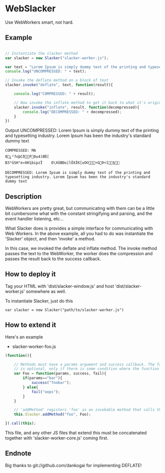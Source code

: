 WebSlacker
==========

Use WebWorkers smart, not hard.


Example
---------

```javascript

// Instantiate the slacker method
var slacker = new Slacker("slacker-worker.js");

var text = "Lorem Ipsum is simply dummy text of the printing and typesetting industry. Lorem Ipsum has been the industry's standard dummy text";
console.log("UNCOMPRESSED: " + text);

// Invoke the deflate method on a block of text
slacker.invoke("deflate", text, function(result){

    console.log("COMPRESSED: " + result);

    // Now invoke the inflate method to get it back to what it's original state
    slacker.invoke("inflate", result, function(decompressed){
        console.log("DECOMPRESSED: " + decompressed);
    }
})
```

Output
    UNCOMPRESSED: Lorem Ipsum is simply dummy text of the printing and typesetting industry. Lorem Ipsum has been the industry's standard dummy text

    COMPRESSED: MA
    0¿²7oþCðF0±4)Øß[
    B3³ûSH°e«6K¾bipzÏ	O\XõBÐo|lÖXÍK[±O©÷GÞ÷î§

    DECOMPRESSED: Lorem Ipsum is simply dummy text of the printing and typesetting industry. Lorem Ipsum has been the industry's standard dummy text


Description
----------

WebWorkers are pretty great, but communicating with them can be a little bit cumbersome what with the constant stringifying
and parsing, and the event handler listening, etc...

What Slacker does is provides a simple interface for communicating with Web Workers. In the above example, all you had to
do was instantiate the 'Slacker' object, and then 'invoke' a method.

In this case, we invoked the deflate and inflate method. The invoke method passes the text to the WebWorker, the worker
does the compression and passes the result back to the success callback.


How to deploy it
----------

Tag your HTML with 'dist/slacker-window.js' and host 'dist/slacker-worker.js' somewhere as well.

To instantiate Slacker, just do this

    var slacker = new Slacker("path/to/slacker-worker.js")


How to extend it
----------

Here's an example

- slacker-worker-foo.js

```javascript
(function(){

    // Methods must have a params argument and success callback. The fail argument
    // is optional, only if there is some condition where the function fails to be called.
    var Foo = function(params, success, fail){
        if(params=="bar"){
            success("foobar");
        } else{
            fail("oops");
        }
    }

    // 'addMethod' registers 'foo' as an invokable method that calls the Foo function
    this.Slacker.addMethod("foo", Foo);

}).call(this);
```


This file, and any other JS files that extend this must be concatenated together with 'slacker-worker-core.js' coming first.


Endnote
-------
Big thanks to git://github.com/dankogai for implementing DEFLATE!